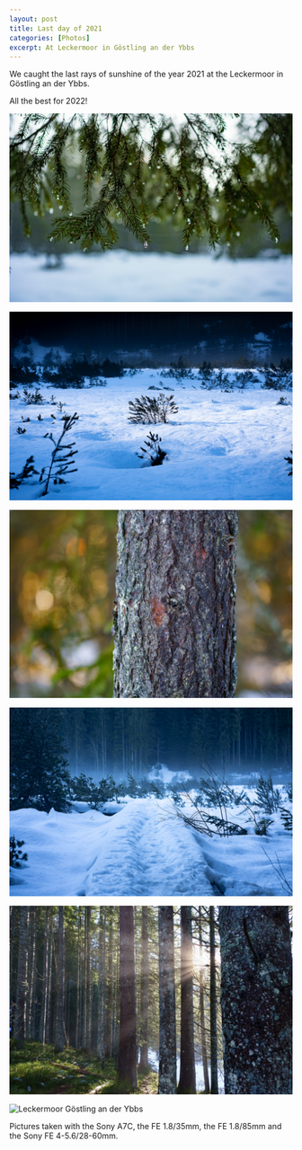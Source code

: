 ```yaml
---
layout: post
title: Last day of 2021 
categories: [Photos]
excerpt: At Leckermoor in Göstling an der Ybbs
---
```


We caught the last rays of sunshine of the year 2021 at the Leckermoor in Göstling an der Ybbs.

All the best for 2022!

![Leckermoor Göstling an der Ybbs](../images/20211231/leckermoor-1.jpg)

![Leckermoor Göstling an der Ybbs](../images/20211231/leckermoor-2.jpg)

![Leckermoor Göstling an der Ybbs](../images/20211231/leckermoor-3.jpg)

![Leckermoor Göstling an der Ybbs](../images/20211231/leckermoor-4.jpg)

![Leckermoor Göstling an der Ybbs](../images/20211231/leckermoor-5.jpg)

![Leckermoor Göstling an der Ybbs](../images/20211231/leckermoor-6.jpg)



Pictures taken with the Sony A7C, the FE 1.8/35mm, the FE 1.8/85mm and the Sony FE 4-5.6/28-60mm.